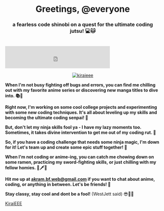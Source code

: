 <h1 align="center">Greetings, @everyone</h1>
<h3 align="center">a fearless code shinobi on a quest for the ultimate coding jutsu! 💻🐱‍</h3>

<br>

<iframe
    title="Discord user embed"
    width="340"
    height=72
    frameborder="0"
    sandbox="allow-scripts"
    src="https://widgets.vendicated.dev/user?id=711705576844951552&theme=dark&banner=false&full-banner=false&rounded-corners=true&discord-icon=true&badges=true&guess-nitro=false&"
></iframe>

<p align="center"> <a href="https://twitter.com/kiraieee" target="blank"><img src="https://img.shields.io/twitter/follow/kiraieee?logo=twitter&style=for-the-badge" alt="kiraieee" /></a> </p>

**When I'm not busy fighting off bugs and errors, you can find me chilling out with my favorite anime series or discovering new manga titles to dive into. 📚🍿**

**Right now, I'm working on some cool college projects and experimenting with some new coding techniques. It's all about leveling up my skills and becoming the ultimate coding senpai! 💪**

**But, don't let my ninja skills fool ya - I have my lazy moments too. Sometimes, it takes divine intervention to get me out of my coding rut. 🙏**

**So, if you have a coding challenge that needs some ninja magic, I'm down for it! Let's team up and create some epic stuff together! 👊**

**When I'm not coding or anime-ing, you can catch me chowing down on some ramen, practicing my sword-fighting skills, or just chilling with my fellow homies. 🍜🗡️👥**

**Hit me up at akram.bf.web@gmail.com if you want to chat about anime, coding, or anything in between. Let's be friends! 🤗**

**Stay classy, stay cool and dont be a fool!** (WestJett said) 😎🐱‍👤

<a href="http://kiraieee.rf.gd" >KiraiEEE</a>
